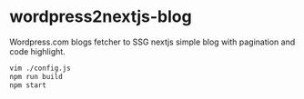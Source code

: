 # wordpress2nextjs-blog

 Wordpress.com blogs fetcher to SSG nextjs simple blog with pagination and code highlight.

```bash
vim ./config.js
npm run build
npm start
```